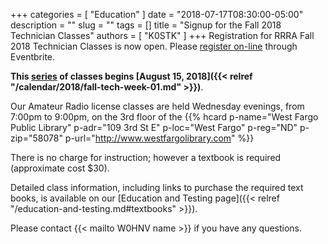 +++
categories = [ "Education" ]
date = "2018-07-17T08:30:00-05:00"
description = ""
slug = ""
tags = []
title = "Signup for the Fall 2018 Technician Classes"
authors = [ "K0STK" ]
+++
Registration for RRRA Fall 2018 Technician Classes is now open. Please
[register on-line](https://www.eventbrite.com/e/level-1-ham-radio-license-class-tickets-47439265119) 
through Eventbrite.

**This [series](/dates/fall-2018-technician) of classes begins
[August 15, 2018]({{< relref "/calendar/2018/fall-tech-week-01.md" >}})**.
<!--more-->

Our Amateur Radio license classes are
held Wednesday evenings, from 7:00pm to 9:00pm, on the 3rd floor of the 
{{% hcard p-name="West Fargo Public Library" p-adr="109 3rd St E" p-loc="West Fargo" p-reg="ND" p-zip="58078" p-url="http://www.westfargolibrary.com" %}}

There is no charge for instruction; however a textbook is required
(approximate cost $30).

Detailed class information, including links to purchase the required
text books, is available on our
[Education and Testing page]({{< relref "/education-and-testing.md#textbooks" >}}).

Please contact {{< mailto W0HNV name >}} if you have any questions.
